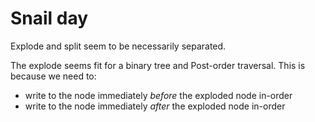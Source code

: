# Snail day

Explode and split seem to be necessarily separated.

The explode seems fit for a binary tree and Post-order traversal. This is because we need to:

- write to the node immediately *before* the exploded node in-order
- write to the node immediately *after* the exploded node in-order


